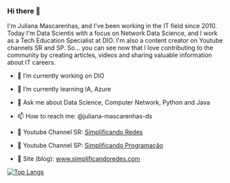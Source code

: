 ### Hi there 👋

I'm Juliana Mascarenhas, and I've been working in the IT field since 2010. Today I'm Data Scientis with a focus on Network Data Science, and I work as a Tech Education Specialist at DIO. I'm also a content creator on Youtube channels SR and SP. So... you can see now that I love contributing to the community by creating articles, videos and sharing valuable information about IT careers.




- 🔭 I’m currently working on DIO
- 🌱 I’m currently learning IA, Azure
- 💬 Ask me about Data Science, Computer Network, Python and Java
- 📫 How to reach me: @juliana-mascarenhas-ds

- 📢 Youtube Channel SR: <a href="https://www.youtube.com/c/SimplificandoRedes" target="">Simplificando Redes</a>
- 📢 Youtube Channel SP: <a href="https://www.youtube.com/c/SimplificandoProgramacao" target="">Simplificando Programação</a>
- 📢 Site (blog): www.simplificandoredes.com

[![Top Langs](https://github-readme-stats.vercel.app/api/top-langs/?username=julianazanelatto&show_icons=true&layout=compact&theme=dark)](https://github.com/anuraghazra/github-readme-stats)


<!--

![](https://komarev.com/ghpvc/?username=julianazanelatto)


![Anurag's GitHub stats](https://github-readme-stats.vercel.app/api?username=julianazanelatto&show_icons=true&theme=dark)

<a href="https://github.com/anuraghazra/github-readme-stats">
  <img align="center" src="https://github-readme-stats.vercel.app/api/pin/?username=anuraghazra&repo=github-readme-stats" />
</a>
<a href="https://github.com/anuraghazra/convoychat">
  <img align="center" src="https://github-readme-stats.vercel.app/api/pin/?username=anuraghazra&repo=convoychat" />
</a> 
-->
 
 
<!--
**julianazanelatto/julianazanelatto** is a ✨ _special_ ✨ repository because its `README.md` (this file) appears on your GitHub profile.

Here are some ideas to get you started:

- 🔭 I’m currently working on ...
- 🌱 I’m currently learning ...
- 👯 I’m looking to collaborate on ...
- 🤔 I’m looking for help with ...
- 💬 Ask me about ...
- 📫 How to reach me: ...
- 😄 Pronouns: ...
- ⚡ Fun fact: ...
-->
